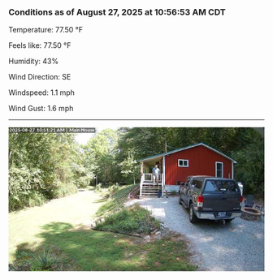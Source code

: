 ### Conditions as of August 27, 2025 at 10:56:53 AM CDT 

Temperature: 77.50 &deg;F

Feels like: 77.50 &deg;F

Humidity: 43%

Wind Direction: SE

Windspeed: 1.1 mph

Wind Gust: 1.6 mph

---

<img src="./images/latest.jpeg"/>

